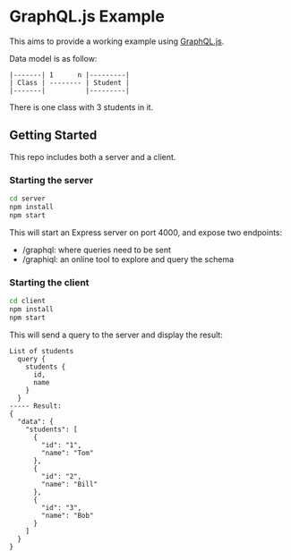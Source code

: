 # GraphQL.js Example

This aims to provide a working example using [GraphQL.js](https://github.com/graphql/graphql-js/).

Data model is as follow:

```
|-------| 1      n |---------|
| Class | -------- | Student |
|-------|          |---------|
```

There is one class with 3 students in it.


## Getting Started

This repo includes both a server and a client.

### Starting the server

```sh
cd server
npm install
npm start
```

This will start an Express server on port 4000, and expose two endpoints:
 - /graphql: where queries need to be sent
 - /graphiql: an online tool to explore and query the schema

### Starting the client

```sh
cd client
npm install
npm start
```

This will send a query to the server and display the result:

```
List of students
  query {
    students {
      id,
      name
    }
  }
----- Result:
{
  "data": {
    "students": [
      {
        "id": "1",
        "name": "Tom"
      },
      {
        "id": "2",
        "name": "Bill"
      },
      {
        "id": "3",
        "name": "Bob"
      }
    ]
  }
}
```
